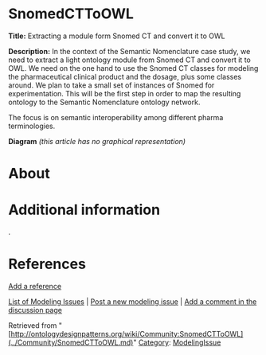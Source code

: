 #  SnomedCTToOWL


__Title:__ Extracting a module form Snomed CT and convert it to OWL


__Description:__ In the context of the Semantic Nomenclature case study, we need to extract a light ontology module from Snomed CT and convert it to OWL. We need on the one hand to use the Snomed CT classes for modeling the pharmaceutical clinical product and the dosage, plus some classes around. We plan to take a small set of instances of Snomed for experimentation. This will be the first step in order to map the resulting ontology to the Semantic Nomenclature ontology network.


The focus is on semantic interoperability among different pharma terminologies. 


__Diagram__
_(this article has no graphical representation)_



#  About


  




#  Additional information


.



#  References


[Add a reference](index.php@title=Odp%253AAdd_reference&subject=../Community/SnomedCTToOWL.md "http://ontologydesignpatterns.org/wiki/index.php?title=Odp:Add_reference&subject=Community%3ASnomedCTToOWL")


  




 [List of Modeling Issues](../Community/Main.md "Community:Main") | [Post a new modeling issue](../Community/PostModelingIssue.md "Community:PostModelingIssue") | [Add a comment in the discussion page](index.php@title=Odp%253AAdd_comment&target=Community_talk%253ASnomedCTToOWL.html#New_comment "http://ontologydesignpatterns.org/wiki/index.php?title=Odp:Add_comment&target=Community_talk:SnomedCTToOWL#New_comment")


Retrieved from "[http://ontologydesignpatterns.org/wiki/Community:SnomedCTToOWL](../Community/SnomedCTToOWL.md)"
 [Category](http://ontologydesignpatterns.org/wiki/Special:Categories "Special:Categories"): [ModelingIssue](../Category/ModelingIssue.md "Category:ModelingIssue")